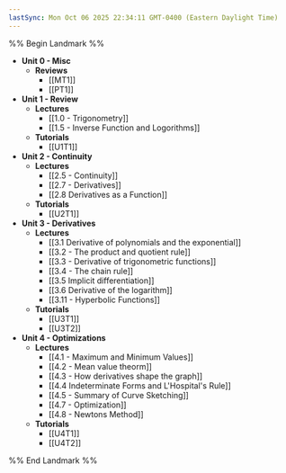 ```yaml
---
lastSync: Mon Oct 06 2025 22:34:11 GMT-0400 (Eastern Daylight Time)
---
```

%% Begin Landmark %%
- **Unit 0 - Misc**
	- **Reviews**
		- [[MT1]]
		- [[PT1]]
- **Unit 1 - Review**
	- **Lectures**
		- [[1.0 - Trigonometry]]
		- [[1.5 - Inverse Function and Logorithms]]
	- **Tutorials**
		- [[U1T1]]
- **Unit 2 - Continuity**
	- **Lectures**
		- [[2.5 - Continuity]]
		- [[2.7 - Derivatives]]
		- [[2.8 Derivatives as a Function]]
	- **Tutorials**
		- [[U2T1]]
- **Unit 3 - Derivatives**
	- **Lectures**
		- [[3.1 Derivative of polynomials and the exponential]]
		- [[3.2 - The product and quotient rule]]
		- [[3.3 - Derivative of trigonometric functions]]
		- [[3.4 - The chain rule]]
		- [[3.5 Implicit differentiation]]
		- [[3.6 Derivative of the logarithm]]
		- [[3.11 - Hyperbolic Functions]]
	- **Tutorials**
		- [[U3T1]]
		- [[U3T2]]
- **Unit 4 - Optimizations**
	- **Lectures**
		- [[4.1 - Maximum and Minimum Values]]
		- [[4.2 - Mean value theorm]]
		- [[4.3 - How derivatives shape the graph]]
		- [[4.4 Indeterminate Forms and L'Hospital's Rule]]
		- [[4.5 - Summary of Curve Sketching]]
		- [[4.7 - Optimization]]
		- [[4.8 - Newtons Method]]
	- **Tutorials**
		- [[U4T1]]
		- [[U4T2]]

%% End Landmark %%
